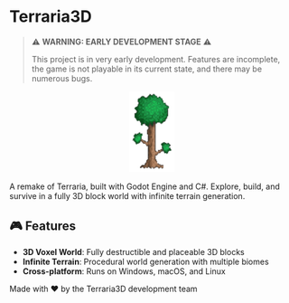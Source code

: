 # Terraria3D

> ⚠️ **WARNING: EARLY DEVELOPMENT STAGE** ⚠️
>
> This project is in very early development. Features are incomplete, the game is not playable in its current state, and there may be numerous bugs.

<div align="center">
    <img src="Terraria.png"/ width="16%">
</div>

A remake of Terraria, built with Godot Engine and C#. Explore, build, and survive in a fully 3D block world with infinite terrain generation.

## 🎮 Features

-   **3D Voxel World**: Fully destructible and placeable 3D blocks
-   **Infinite Terrain**: Procedural world generation with multiple biomes
-   **Cross-platform**: Runs on Windows, macOS, and Linux

Made with ❤️ by the Terraria3D development team
